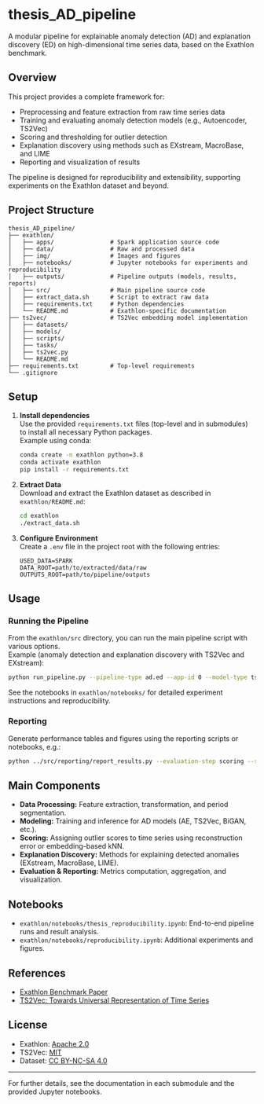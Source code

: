 # thesis_AD_pipeline

A modular pipeline for explainable anomaly detection (AD) and explanation discovery (ED) on high-dimensional time series data, based on the Exathlon benchmark.

## Overview

This project provides a complete framework for:
- Preprocessing and feature extraction from raw time series data
- Training and evaluating anomaly detection models (e.g., Autoencoder, TS2Vec)
- Scoring and thresholding for outlier detection
- Explanation discovery using methods such as EXstream, MacroBase, and LIME
- Reporting and visualization of results

The pipeline is designed for reproducibility and extensibility, supporting experiments on the Exathlon dataset and beyond.

## Project Structure

```
thesis_AD_pipeline/
├── exathlon/
│   ├── apps/                # Spark application source code
│   ├── data/                # Raw and processed data
│   ├── img/                 # Images and figures
│   ├── notebooks/           # Jupyter notebooks for experiments and reproducibility
│   ├── outputs/             # Pipeline outputs (models, results, reports)
│   ├── src/                 # Main pipeline source code
│   ├── extract_data.sh      # Script to extract raw data
│   ├── requirements.txt     # Python dependencies
│   └── README.md            # Exathlon-specific documentation
├── ts2vec/                  # TS2Vec embedding model implementation
│   ├── datasets/
│   ├── models/
│   ├── scripts/
│   ├── tasks/
│   ├── ts2vec.py
│   └── README.md
├── requirements.txt         # Top-level requirements
└── .gitignore
```

## Setup

1. **Install dependencies**  
   Use the provided `requirements.txt` files (top-level and in submodules) to install all necessary Python packages.  
   Example using conda:
   ```bash
   conda create -n exathlon python=3.8
   conda activate exathlon
   pip install -r requirements.txt
   ```

2. **Extract Data**  
   Download and extract the Exathlon dataset as described in `exathlon/README.md`:
   ```bash
   cd exathlon
   ./extract_data.sh
   ```

3. **Configure Environment**  
   Create a `.env` file in the project root with the following entries:
   ```
   USED_DATA=SPARK
   DATA_ROOT=path/to/extracted/data/raw
   OUTPUTS_ROOT=path/to/pipeline/outputs
   ```

## Usage

### Running the Pipeline

From the `exathlon/src` directory, you can run the main pipeline script with various options.  
Example (anomaly detection and explanation discovery with TS2Vec and EXstream):

```bash
python run_pipeline.py --pipeline-type ad.ed --app-id 0 --model-type ts2vec --scoring-method knn --explanation-method exstream --explained-predictions model
```

See the notebooks in `exathlon/notebooks/` for detailed experiment instructions and reproducibility.

### Reporting

Generate performance tables and figures using the reporting scripts or notebooks, e.g.:

```bash
python ../src/reporting/report_results.py --evaluation-step scoring --scoring-set-name test --scoring-metrics auprc --scoring-granularity global
```

## Main Components

- **Data Processing:** Feature extraction, transformation, and period segmentation.
- **Modeling:** Training and inference for AD models (AE, TS2Vec, BiGAN, etc.).
- **Scoring:** Assigning outlier scores to time series using reconstruction error or embedding-based kNN.
- **Explanation Discovery:** Methods for explaining detected anomalies (EXstream, MacroBase, LIME).
- **Evaluation & Reporting:** Metrics computation, aggregation, and visualization.

## Notebooks

- `exathlon/notebooks/thesis_reproducibility.ipynb`: End-to-end pipeline runs and result analysis.
- `exathlon/notebooks/reproducibility.ipynb`: Additional experiments and figures.

## References

- [Exathlon Benchmark Paper](http://vldb.org/pvldb/vol14/p2613-tatbul.pdf)
- [TS2Vec: Towards Universal Representation of Time Series](https://arxiv.org/abs/2106.10466)

## License

- Exathlon: [Apache 2.0](exathlon/LICENSE)
- TS2Vec: [MIT](ts2vec/LICENSE)
- Dataset: [CC BY-NC-SA 4.0](https://creativecommons.org/licenses/by-nc-sa/4.0/)

---

For further details, see the documentation in each submodule and the provided Jupyter notebooks.